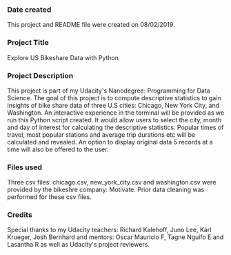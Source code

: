 ### Date created
This project and README file were created on 08/02/2019.

### Project Title
Explore US Bikeshare Data with Python

### Project Description
This project is part of my Udacity's Nanodegree: Programming for Data Science.
The goal of this project is to compute descriptive statistics to gain insights of bike share data of three U.S cities: Chicago, New York City, and Washington.
An interactive experience in the terminal will be provided as we run this Python script created.
It would allow users to select the city, month and day of interest for calculating the descriptive statistics.
Popular times of travel, most popular stations and average trip durations etc will be calculated and revealed.
An option to display original data 5 records at a time will also be offered to the user.


### Files used
Three csv files: chicago.csv, new_york_city.csv and washington.csv were provided by the bikeshre company: Motivate.
Prior data cleaning was performed for these csv files.   

### Credits
Special thanks to my Udacity teachers: Richard Kalehoff, Juno Lee, Karl Krueger, Josh Bernhard
and mentors: Oscar Mauricio F, Tagne Nguifo E and Lasantha R as well as Udacity's project reviewers.   
